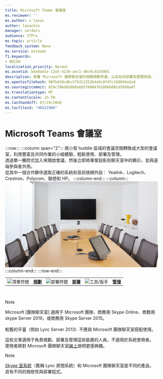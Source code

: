 ```yaml
---
title: Microsoft Teams 會議室
ms.reviewer: ''
ms.author: v-lanac
author: lanachin
manager: serdars
audience: ITPro
ms.topic: article
feedback_system: None
ms.service: msteams
f1.keywords:
- NOCSH
localization_priority: Normal
ms.assetid: b4e0ad1e-12e5-4130-aec1-d8c9cd3a5965
description: 部署 Microsoft 團隊聊天室的相關規劃考慮，以及如何部署及管理系統。
ms.openlocfilehash: 98fbd10cdbc575412253b4a9c8fdfc16869da2ed
ms.sourcegitcommit: 824c79bd050b0abb576004f6209bb081d5090a8f
ms.translationtype: MT
ms.contentlocale: zh-TW
ms.lasthandoff: 07/29/2020
ms.locfileid: "46521988"
---
```

# <a name="microsoft-teams-rooms"></a>Microsoft Teams 會議室

:::row:::
    :::column span="2":::
       將小型 huddle 區域的會議空間轉換成大型的會議室，利用豐富且共同作業的小組體驗，輕鬆使用、部署及管理。 <br> 
       透過單一觸控式加入來開啟會議，然後立即將專案投影到聊天室中的顯示，並與遠端參與者共用。<br> 
       從其中一個合作夥伴選取正確的系統和音訊視頻外設： Yealink、Logitech、Crestron、Polycom、聯想和 HP。
    :::column-end:::
    :::column:::
       ![含 Microsoft 團隊聊天室裝置的會議資料表](../media/srs-room.jpg)
    :::column-end:::
:::row-end:::

|               |               |               |               |               |               |
| ------------- | ------------- | ------------- | ------------- | ------------- | ------------- |
| ![清單符號](https://docs.microsoft.com/office/media/icons/list-123-teams_small.svg)  | **[規劃](https://docs.microsoft.com/MicrosoftTeams/rooms/rooms-plan)**  | ![部署符號](https://docs.microsoft.com/office/media/icons/deploy-teams_small.svg)  | **[部署](https://docs.microsoft.com/MicrosoftTeams/rooms/rooms-deploy)**  | ![工具/扳手](https://docs.microsoft.com/office/media/icons/toolbox_small.svg)  | **[管理](https://docs.microsoft.com/MicrosoftTeams/rooms/rooms-manage)** |

<br>

> [!NOTE]
> Microsoft [團隊聊天室] 適用于 Microsoft 團隊、商務用 Skype Online、商務用 skype Server 2019，或商務用 Skype Server 2015。  <br><br>較舊的平臺（例如 Lync Server 2013）不應與 Microsoft 團隊聊天室搭配使用。

這些文章適用于負責規劃、部署及管理這些裝置的人員，不適用於系統使用者。 使用者將對 Microsoft 團隊聊天室[線上](https://support.office.com/article/Skype-Room-Systems-version-2-help-e667f40e-5aab-40c1-bd68-611fe0002ba2)說明更感興趣。

> [!NOTE]
> [Skype 室系統](../rooms/lrs-migration.md)（舊稱 Lync 房間系統）和 Microsoft 團隊聊天室是不同的產品，具有不同的相依性與部署程式。
